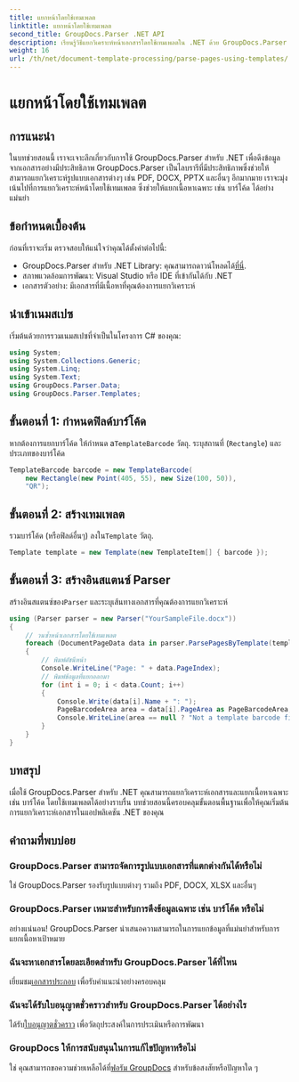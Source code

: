 ```yaml
---
title: แยกหน้าโดยใช้เทมเพลต
linktitle: แยกหน้าโดยใช้เทมเพลต
second_title: GroupDocs.Parser .NET API
description: เรียนรู้วิธีแยกวิเคราะห์หน้าเอกสารโดยใช้เทมเพลตใน .NET ด้วย GroupDocs.Parser แยกเนื้อหาเฉพาะอย่างมีประสิทธิภาพสำหรับแอปพลิเคชันของคุณ
weight: 16
url: /th/net/document-template-processing/parse-pages-using-templates/
---
```


# แยกหน้าโดยใช้เทมเพลต

## การแนะนำ
ในบทช่วยสอนนี้ เราจะเจาะลึกเกี่ยวกับการใช้ GroupDocs.Parser สำหรับ .NET เพื่อดึงข้อมูลจากเอกสารอย่างมีประสิทธิภาพ GroupDocs.Parser เป็นไลบรารีที่มีประสิทธิภาพซึ่งช่วยให้สามารถแยกวิเคราะห์รูปแบบเอกสารต่างๆ เช่น PDF, DOCX, PPTX และอื่นๆ อีกมากมาย เราจะมุ่งเน้นไปที่การแยกวิเคราะห์หน้าโดยใช้เทมเพลต ซึ่งช่วยให้แยกเนื้อหาเฉพาะ เช่น บาร์โค้ด ได้อย่างแม่นยำ
## ข้อกำหนดเบื้องต้น
ก่อนที่เราจะเริ่ม ตรวจสอบให้แน่ใจว่าคุณได้ตั้งค่าต่อไปนี้:
-  GroupDocs.Parser สำหรับ .NET Library: คุณสามารถดาวน์โหลดได้[ที่นี่](https://releases.groupdocs.com/parser/net/).
- สภาพแวดล้อมการพัฒนา: Visual Studio หรือ IDE ที่เข้ากันได้กับ .NET
- เอกสารตัวอย่าง: มีเอกสารที่มีเนื้อหาที่คุณต้องการแยกวิเคราะห์

## นำเข้าเนมสเปซ
เริ่มต้นด้วยการรวมเนมสเปซที่จำเป็นในโครงการ C# ของคุณ:
```csharp
using System;
using System.Collections.Generic;
using System.Linq;
using System.Text;
using GroupDocs.Parser.Data;
using GroupDocs.Parser.Templates;
```
## ขั้นตอนที่ 1: กำหนดฟิลด์บาร์โค้ด
 หากต้องการแยกบาร์โค้ด ให้กำหนด a`TemplateBarcode` วัตถุ. ระบุสถานที่ (`Rectangle`) และประเภทของบาร์โค้ด
```csharp
TemplateBarcode barcode = new TemplateBarcode(
    new Rectangle(new Point(405, 55), new Size(100, 50)),
    "QR");
```
## ขั้นตอนที่ 2: สร้างเทมเพลต
 รวมบาร์โค้ด (หรือฟิลด์อื่นๆ) ลงใน`Template` วัตถุ.
```csharp
Template template = new Template(new TemplateItem[] { barcode });
```
## ขั้นตอนที่ 3: สร้างอินสแตนซ์ Parser
 สร้างอินสแตนซ์ของ`Parser` และระบุเส้นทางเอกสารที่คุณต้องการแยกวิเคราะห์
```csharp
using (Parser parser = new Parser("YourSampleFile.docx"))
{
    // วนซ้ำหน้าเอกสารโดยใช้เทมเพลต
    foreach (DocumentPageData data in parser.ParsePagesByTemplate(template))
    {
        // พิมพ์ดัชนีหน้า
        Console.WriteLine("Page: " + data.PageIndex);
        // พิมพ์ข้อมูลที่แยกออกมา
        for (int i = 0; i < data.Count; i++)
        {
            Console.Write(data[i].Name + ": ");
            PageBarcodeArea area = data[i].PageArea as PageBarcodeArea;
            Console.WriteLine(area == null ? "Not a template barcode field" : area.Value);
        }
    }
}
```

## บทสรุป
เมื่อใช้ GroupDocs.Parser สำหรับ .NET คุณสามารถแยกวิเคราะห์เอกสารและแยกเนื้อหาเฉพาะ เช่น บาร์โค้ด โดยใช้เทมเพลตได้อย่างราบรื่น บทช่วยสอนนี้ครอบคลุมขั้นตอนพื้นฐานเพื่อให้คุณเริ่มต้นการแยกวิเคราะห์เอกสารในแอปพลิเคชัน .NET ของคุณ

## คำถามที่พบบ่อย
### GroupDocs.Parser สามารถจัดการรูปแบบเอกสารที่แตกต่างกันได้หรือไม่
ใช่ GroupDocs.Parser รองรับรูปแบบต่างๆ รวมถึง PDF, DOCX, XLSX และอื่นๆ
### GroupDocs.Parser เหมาะสำหรับการดึงข้อมูลเฉพาะ เช่น บาร์โค้ด หรือไม่
อย่างแน่นอน! GroupDocs.Parser นำเสนอความสามารถในการแยกข้อมูลที่แม่นยำสำหรับการแยกเนื้อหาเป้าหมาย
### ฉันจะหาเอกสารโดยละเอียดสำหรับ GroupDocs.Parser ได้ที่ไหน
 เยี่ยมชม[เอกสารประกอบ](https://tutorials.groupdocs.com/parser/net/) เพื่อรับคำแนะนำอย่างครอบคลุม
### ฉันจะได้รับใบอนุญาตชั่วคราวสำหรับ GroupDocs.Parser ได้อย่างไร
 ได้รับ[ใบอนุญาตชั่วคราว](https://purchase.groupdocs.com/temporary-license/) เพื่อวัตถุประสงค์ในการประเมินหรือการพัฒนา
### GroupDocs ให้การสนับสนุนในการแก้ไขปัญหาหรือไม่
 ใช่ คุณสามารถขอความช่วยเหลือได้ที่[ฟอรัม GroupDocs](https://forum.groupdocs.com/c/parser/17) สำหรับข้อสงสัยหรือปัญหาใด ๆ